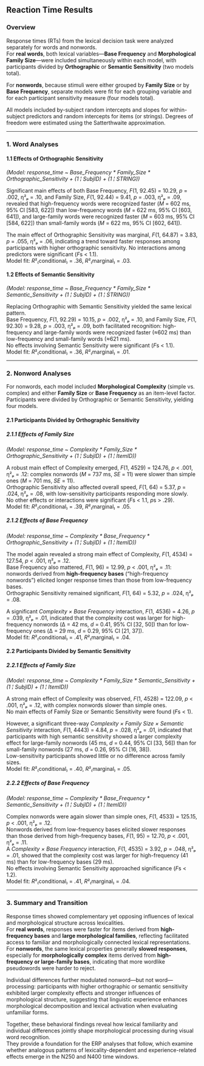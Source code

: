## Reaction Time Results

### Overview

Response times (RTs) from the lexical decision task were analyzed separately for words and nonwords.  
For **real words**, both lexical variables—**Base Frequency** and **Morphological Family Size**—were included simultaneously within each model, with participants divided by **Orthographic** or **Semantic Sensitivity** (two models total).  

For **nonwords**, because stimuli were either grouped by **Family Size** or by **Base Frequency**, separate models were fit for each grouping variable and for each participant sensitivity measure (four models total).  

All models included by-subject random intercepts and slopes for within-subject predictors and random intercepts for items (or strings). Degrees of freedom were estimated using the Satterthwaite approximation.

---

### 1. Word Analyses

#### 1.1 Effects of Orthographic Sensitivity  
*(Model: response_time ~ Base_Frequency * Family_Size * Orthographic_Sensitivity + (1 ¦ SubjID) + (1 ¦ STRING))*

Significant main effects of both Base Frequency, *F*(1, 92.45) = 10.29, *p* = .002, η²ₚ = .10, and Family Size, *F*(1, 92.44) = 9.41, *p* = .003, η²ₚ = .09, revealed that high-frequency words were recognized faster (*M* = 602 ms, 95% CI [583, 622]) than low-frequency words (*M* = 622 ms, 95% CI [603, 641]), and large-family words were recognized faster (*M* = 603 ms, 95% CI [584, 622]) than small-family words (*M* = 622 ms, 95% CI [602, 641]).  

The main effect of Orthographic Sensitivity was marginal, *F*(1, 64.87) = 3.83, *p* = .055, η²ₚ = .06, indicating a trend toward faster responses among participants with higher orthographic sensitivity. No interactions among predictors were significant (*F*s < 1.1).  
Model fit: *R*²₍conditional₎ = .36, *R*²₍marginal₎ = .03.

#### 1.2 Effects of Semantic Sensitivity  
*(Model: response_time ~ Base_Frequency * Family_Size * Semantic_Sensitivity + (1 ¦ SubjID) + (1 ¦ STRING))*

Replacing Orthographic with Semantic Sensitivity yielded the same lexical pattern.  
Base Frequency, *F*(1, 92.29) = 10.15, *p* = .002, η²ₚ = .10, and Family Size, *F*(1, 92.30) = 9.28, *p* = .003, η²ₚ = .09, both facilitated recognition: high-frequency and large-family words were recognized faster (≈602 ms) than low-frequency and small-family words (≈621 ms).  
No effects involving Semantic Sensitivity were significant (*F*s < 1.1).  
Model fit: *R*²₍conditional₎ = .36, *R*²₍marginal₎ = .01.

---

### 2. Nonword Analyses

For nonwords, each model included **Morphological Complexity** (simple vs. complex) and either **Family Size** or **Base Frequency** as an item-level factor. Participants were divided by Orthographic or Semantic Sensitivity, yielding four models.

#### 2.1 Participants Divided by Orthographic Sensitivity

##### 2.1.1 Effects of Family Size  
*(Model: response_time ~ Complexity * Family_Size * Orthographic_Sensitivity + (1 ¦ SubjID) + (1 ¦ ItemID))*

A robust main effect of Complexity emerged, *F*(1, 4529) = 124.76, *p* < .001, η²ₚ = .12: complex nonwords (*M* = 737 ms, *SE* = 11) were slower than simple ones (*M* = 701 ms, *SE* = 11).  
Orthographic Sensitivity also affected overall speed, *F*(1, 64) = 5.37, *p* = .024, η²ₚ = .08, with low-sensitivity participants responding more slowly.  
No other effects or interactions were significant (*F*s < 1.1, *p*s > .29).  
Model fit: *R*²₍conditional₎ = .39, *R*²₍marginal₎ = .05.

##### 2.1.2 Effects of Base Frequency  
*(Model: response_time ~ Complexity * Base_Frequency * Orthographic_Sensitivity + (1 ¦ SubjID) + (1 ¦ ItemID))*

The model again revealed a strong main effect of Complexity, *F*(1, 4534) = 127.54, *p* < .001, η²ₚ = .12.  
Base Frequency also mattered, *F*(1, 96) = 12.99, *p* < .001, η²ₚ = .11: nonwords derived from **high-frequency bases** (“high-frequency nonwords”) elicited longer response times than those from low-frequency bases.  
Orthographic Sensitivity remained significant, *F*(1, 64) = 5.32, *p* = .024, η²ₚ = .08.  

A significant *Complexity × Base Frequency* interaction, *F*(1, 4536) = 4.26, *p* = .039, η²ₚ = .01, indicated that the complexity cost was larger for high-frequency nonwords (Δ = 42 ms, *d* = 0.41, 95% CI [32, 50]) than for low-frequency ones (Δ = 29 ms, *d* = 0.29, 95% CI [21, 37]).  
Model fit: *R*²₍conditional₎ = .41, *R*²₍marginal₎ = .04.

#### 2.2 Participants Divided by Semantic Sensitivity

##### 2.2.1 Effects of Family Size  
*(Model: response_time ~ Complexity * Family_Size * Semantic_Sensitivity + (1 ¦ SubjID) + (1 ¦ ItemID))*

A strong main effect of Complexity was observed, *F*(1, 4528) = 122.09, *p* < .001, η²ₚ = .12, with complex nonwords slower than simple ones.  
No main effects of Family Size or Semantic Sensitivity were found (*F*s < 1).  

However, a significant three-way *Complexity × Family Size × Semantic Sensitivity* interaction, *F*(1, 4443) = 4.84, *p* = .028, η²ₚ = .01, indicated that participants with high semantic sensitivity showed a larger complexity effect for large-family nonwords (45 ms, *d* = 0.44, 95% CI [33, 56]) than for small-family nonwords (27 ms, *d* = 0.26, 95% CI [16, 38]).  
Low-sensitivity participants showed little or no difference across family sizes.  
Model fit: *R*²₍conditional₎ = .40, *R*²₍marginal₎ = .05.

##### 2.2.2 Effects of Base Frequency  
*(Model: response_time ~ Complexity * Base_Frequency * Semantic_Sensitivity + (1 ¦ SubjID) + (1 ¦ ItemID))*

Complex nonwords were again slower than simple ones, *F*(1, 4533) = 125.15, *p* < .001, η²ₚ = .12.  
Nonwords derived from low-frequency bases elicited slower responses than those derived from high-frequency bases, *F*(1, 95) = 12.70, *p* < .001, η²ₚ = .11.  
A *Complexity × Base Frequency* interaction, *F*(1, 4535) = 3.92, *p* = .048, η²ₚ = .01, showed that the complexity cost was larger for high-frequency (41 ms) than for low-frequency bases (29 ms).  
No effects involving Semantic Sensitivity approached significance (*F*s < 1.2).  
Model fit: *R*²₍conditional₎ = .41, *R*²₍marginal₎ = .04.

---

### 3. Summary and Transition

Response times showed complementary yet opposing influences of lexical and morphological structure across lexicalities.  
For **real words**, responses were faster for items derived from **high-frequency bases** and **large morphological families**, reflecting facilitated access to familiar and morphologically connected lexical representations.  
For **nonwords**, the same lexical properties generally **slowed responses**, especially for **morphologically complex** items derived from **high-frequency or large-family bases**, indicating that more wordlike pseudowords were harder to reject.  

Individual differences further modulated nonword—but not word—processing: participants with higher orthographic or semantic sensitivity exhibited larger complexity effects and stronger influences of morphological structure, suggesting that linguistic experience enhances morphological decomposition and lexical activation when evaluating unfamiliar forms.  

Together, these behavioral findings reveal how lexical familiarity and individual differences jointly shape morphological processing during visual word recognition.  
They provide a foundation for the ERP analyses that follow, which examine whether analogous patterns of lexicality-dependent and experience-related effects emerge in the N250 and N400 time windows.
